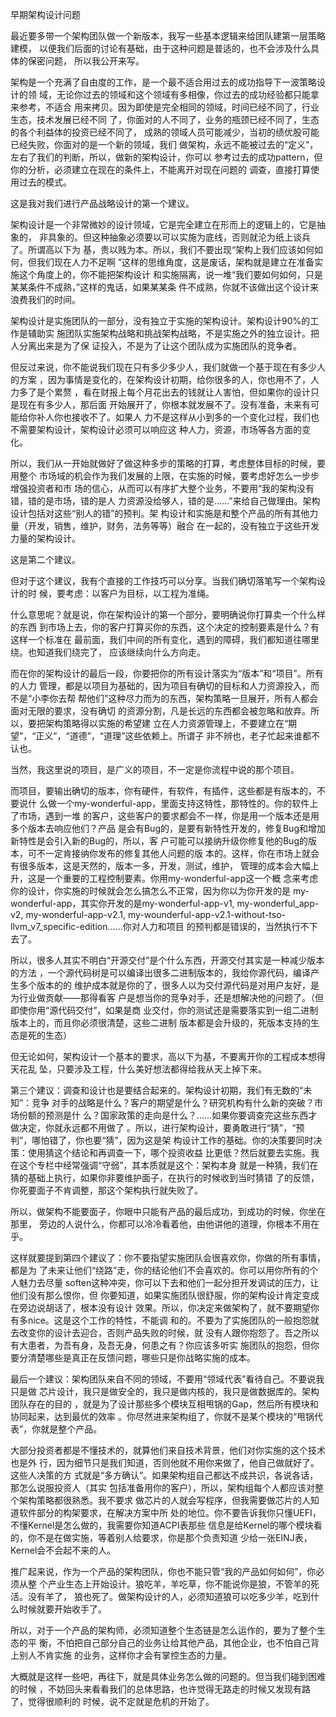     
早期架构设计问题

最近要多带一个架构团队做一个新版本，我写一些基本逻辑来给团队建第一层策略建模，
以便我们后面的讨论有基础，由于这种问题是普适的，也不会涉及什么具体的保密问题，
所以我公开来写。

架构是一个充满了自由度的工作，是一个最不适合用过去的成功指导下一波策略设计的领
域，无论你过去的领域和这个领域有多相像，你过去的成功经验都只能拿来参考，不适合
用来拷贝。因为即使是完全相同的领域，时间已经不同了，行业生态，技术发展已经不同
了，你面对的人不同了，业务的瓶颈已经不同了，生态的各个利益体的投资已经不同了，
成熟的领域人员可能减少，当初的绩优股可能已经失败，你面对的是一个新的领域，我们
做架构，永远不能被过去的“定义”，左右了我们的判断，所以，做新的架构设计，你可以
参考过去的成功pattern，但你的分析，必须建立在现在的条件上，不能离开对现在问题的
调查，直接打算使用过去的模式。

这是我对我们进行产品战略设计的第一个建议。

架构设计是一个非常微妙的设计领域，它是完全建立在形而上的逻辑上的，它是抽象的，
非具象的。但这种抽象必须要以可以实施为底线，否则就沦为纸上谈兵了。所谓高以下为
基，贵以贱为本。所以，我们不要出现“架构上我们应该如何如何，但我们现在人力不足啊
”这样的思维角度，这是废话，架构就是建立在准备实施这个角度上的，你不能把架构设计
和实施隔离，说一堆“我们要如何如何，只是某某条件不成熟，”这样的鬼话，如果某某条
件不成熟，你就不该做出这个设计来浪费我们的时间。

架构设计是实施团队的一部分，没有独立于实施的架构设计。架构设计90%的工作是辅助实
施团队实施架构战略和挑战架构战略，不是实施之外的独立设计。把人分离出来是为了保
证投入，不是为了让这个团队成为实施团队的竞争者。

但反过来说，你不能说我们现在只有多少多少人，我们就做一个基于现在有多少人的方案
，因为事情是变化的，在架构设计初期，给你很多的人，你也用不了，人力多了是个累赘
，看在财报上每个月花出去的钱就让人害怕，但如果你的设计只是现在有多少人，那后面
开始展开了，你根本就发展不了。没有准备，未来有可能给你补人你也接收不了。如果人
力不是这样从小到多的一个变化过程，我们也不需要架构设计，架构设计必须可以响应这
种人力，资源，市场等各方面的变化。

所以，我们从一开始就做好了做这种多步的策略的打算，考虑整体目标的时候，要用整个
市场域的机会作为我们发展的上限，在实施的时候，要考虑好怎么一步步增强投资者和市
场的信心，从而可以有序扩大整个业务，不要用“我的架构没有错，错的是市场，错的是人
力资源没给够人，错的是……”来给自己做理由。架构设计包括对这些“别人的错”的预判。架
构设计和实施是和整个产品的所有其他力量（开发，销售，维护，财务，法务等等）融合
在一起的，没有独立于这些开发力量的架构设计。

这是第二个建议。

但对于这个建议，我有个直接的工作技巧可以分享。当我们确切落笔写一个架构设计的时
候，要考虑：以客户为目标，以工程为准绳。

什么意思呢？就是说，你在架构设计的第一个部分，要明确说你打算卖一个什么样的东西
到市场上去，你的客户打算买你的东西，这个决定的控制要素是什么？有这样一个标准在
最前面，我们中间的所有变化，遇到的障碍，我们都知道往哪里绕。也知道我们绕完了，
应该继续向什么方向走。

而在你的架构设计的最后一段，你要把你的所有设计落实为“版本”和“项目”。所有的人力
管理，都是以项目为基础的，因为项目有确切的目标和人力资源投入，而不是“小李你去帮
帮他们”这种尽力而为的东西，架构策略一旦展开，所有人都会面对无限的要求，没有确切
的资源分割，凡是长远的东西都会被忽略和放弃。所以，要把架构策略得以实施的希望建
立在人力资源管理上，不要建立在“期望”，“正义”，“道德”，“道理”这些依赖上。所谓子
非不辨也，老子忙起来谁都不认也。

当然，我这里说的项目，是广义的项目，不一定是你流程中说的那个项目。

而项目，要输出确切的版本，你有硬件，有软件，有插件，这些都是有版本的，不要说什
么做一个my-wonderful-app，里面支持这特性，那特性的。你的软件上了市场，遇到一堆
的客户，这些客户的要求都会不一样，你是用一个版本还是用多个版本去响应他们？产品
是会有Bug的，是要有新特性开发的，修复Bug和增加新特性是会引入新的Bug的，所以，客
户可能可以接纳升级你修复他的Bug的版本，可不一定肯接纳你发布的修复其他人问题的版
本的。这样，你在市场上就会有很多版本，这是天然的，版本一多，开发，测试，维护，
管理的成本会大幅上升，这是一个重要的工程控制要素。你用my-wonderful-app这一个概
念来考虑你的设计，你实施的时候就会怎么搞怎么不正常，因为你以为你开发的是
my-wonderful-app，其实你开发的是my-wonderful-app-v1, my-wonderful_app-v2,
my-wonderful-app-v2.1,
my-wounderful-app-v2.1-without-tso-llvm_v7_specific-edition......你对人力和项目
的预判都是错误的，当然执行不下去了。

所以，很多人其实不明白“开源交付”是个什么东西，开源交付其实是一种减少版本的方法
，一个源代码树是可以编译出很多二进制版本的，我给你源代码，编译产生多个版本的的
维护成本就是你的了，很多人以为交付源代码是对用户友好，是为行业做贡献——那得看客
户是想当你的竞争对手，还是想解决他的问题了。（但即使你用“源代码交付”，如果是商
业交付，你的测试还是需要落实到一组二进制版本上的，而且你必须很清楚，这些二进制
版本都是会升级的，死版本支持的生态是死的生态）

但无论如何，架构设计一个基本的要求，高以下为基，不要离开你的工程成本想得天花乱
坠，只要涉及工程，什么美好想法都得给我从天上掉下来。

第三个建议：调查和设计也是要结合起来的。架构设计初期，我们有无数的“未知”：竞争
对手的战略是什么？客户的期望是什么？研究机构有什么新的突破？市场份额的预测是什
么？国家政策的走向是什么？……如果你要调查完这些东西才做决定，你就永远都不用做了
。所以，进行架构设计，要勇敢进行“猜”，“预判”，哪怕错了，你也要“猜”，因为这是架
构设计工作的基础。你的决策要同时决策：使用猜这个结论和再调查一下，哪个投资收益
比更低？然后就要去实施。我在这个专栏中经常强调“守弱”，其本质就是这个：架构本身
就是一种猜，我们在猜的基础上执行，如果你非要维护面子，在执行的时候收到当时猜错
了的反馈，你死要面子不肯调整，那这个架构执行就失败了。

所以，做架构不能要面子，你眼中只能有产品的最后成功，到成功的时候，你坐在那里，
旁边的人说什么，你都可以冷冷看着他，由他讲他的道理，你根本不用在乎。

这样就要提到第四个建议了：你不要指望实施团队会很喜欢你，你做的所有事情，都是为
了未来让他们“绕路”走，你的结论他们不会喜欢的。你可以用你所有的个人魅力去尽量
soften这种冲突，你可以下去和他们一起分担开发调试的压力，让他们没有那么恨你，但
你要知道，如果实施团队很舒服，你的架构设计肯定变成在旁边说胡话了，根本没有设计
效果。所以，你决定来做架构了，就不要期望你有多nice。这是这个工作的特性，不能调
和的。不要为了实施团队的一般抱怨就去改变你的设计去迎合，否则产品失败的时候，就
没有人跟你抱怨了。吾之所以有大患者，为吾有身，及吾无身，何患之有？你应该多听实
施团队的抱怨，但你要分清楚哪些是真正在反馈问题，哪些只是你战略实施的成本。

最后一个建议：架构团队来自不同的领域，不要用“领域代表”看待自己。不要说我只是做
芯片设计，我只是做安全的，我只是做内核的，我只是做数据库的。架构团队存在的目的
，就是为了设计那些多个模块互相甩锅的Gap，然后所有模块和协同起来，达到最优的效率
。你尽然进来架构组了，你就不是某个模块的“甩锅代表”，你就是整个产品。

大部分投资者都是不懂技术的，就算他们来自技术背景，他们对你实施的这个技术也是外
行，因为细节只是我们知道，否则他就不用你来做了，他自己做就好了。这些人决策的方
式就是“多方确认”。如果架构组自己都达不成共识，各说各话，那怎么说服投资人（其实
包括准备用你的客户），所以，架构组每个人都应该对整个架构策略都很熟悉。我不要求
做芯片的人就会写程序，但我需要做芯片的人知道软件部分的构架要求，在解决方案中所
处的地位。你不要告诉我你只懂UEFI，不懂Kernel是怎么做的，我需要你知道ACPI表那些
信息是给Kernel的哪个模块看的，你不是在做实施，等着别人给要求，你是那个负责知道
少给一张EINJ表，Kernel会不会起不来的人。

推广起来说，作为一个产品的架构团队，你也不能只管“我的产品如何如何”，你必须从整
个产业生态上开始设计。狼吃羊，羊吃草，你不能说你是狼，不管羊的死活。没有羊了，
狼也死了。做架构设计的人，必须知道狼可以吃多少羊，吃到什么时候就要开始收手了。

所以，对于一个产品的架构师，必须知道整个生态链是怎么运作的，要为了整个生态的平
衡，不怕把自己部分自己的业务让给其他产品，其他企业，也不怕自己背上别人不肯实施
的业务，这样你才会有掌控生态的力量。

大概就是这样一些吧，再往下，就是具体业务怎么做的问题的。但当我们碰到困难的时候
，不妨回头来看看我们的总体思路，也许觉得无路走的时候又发现有路了，觉得很顺利的
时候，说不定就是危机的开始了。

